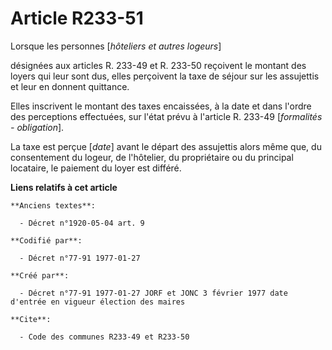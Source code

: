 # Article R233-51

Lorsque les personnes [*hôteliers et autres logeurs*]

désignées aux articles R. 233-49 et R. 233-50 reçoivent le montant des loyers qui leur sont dus, elles perçoivent la taxe de
séjour sur les assujettis et leur en donnent quittance. 

Elles inscrivent le montant des taxes encaissées, à la date et dans l'ordre des perceptions effectuées, sur l'état prévu à
l'article R. 233-49 [*formalités - obligation*].

La taxe est perçue [*date*] avant le départ des assujettis alors même que, du consentement du logeur, de l'hôtelier, du
propriétaire ou du principal locataire, le paiement du loyer est différé.

**Liens relatifs à cet article**

	**Anciens textes**:

	  - Décret n°1920-05-04 art. 9

	**Codifié par**:

	  - Décret n°77-91 1977-01-27

	**Créé par**:

	  - Décret n°77-91 1977-01-27 JORF et JONC 3 février 1977 date d'entrée en vigueur élection des maires

	**Cite**:

	  - Code des communes R233-49 et R233-50
